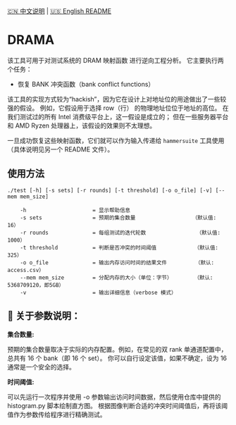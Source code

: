 [🇨🇳 中文说明](./README.zh-CN.md) | [🇺🇸 English README](./README.md)

# DRAMA

该工具可用于对测试系统的 DRAM 映射函数 进行逆向工程分析。
它主要执行两个任务：

- 恢复 BANK 冲突函数（bank conflict functions）

该工具的实现方式较为“hackish”，因为它在设计上对地址位的用途做出了一些较强的假设。
例如，它假设用于选择 row（行） 的物理地址位位于地址的高位。
在我们测试过的所有 Intel 消费级平台上，这一假设是成立的；
但在一些服务器平台和 AMD Ryzen 处理器上，该假设的效果则不太理想。

一旦成功恢复这些映射函数，它们就可以作为输入传递给 `hammersuite` 工具使用（具体说明见另一个 README 文件）。


## 使用方法

```
./test [-h] [-s sets] [-r rounds] [-t threshold] [-o o_file] [-v] [--mem mem_size]

    -h                     = 显示帮助信息
    -s sets                = 预期的集合数量                  （默认值: 16）
    -r rounds              = 每组测试的迭代轮数                （默认值: 1000）
    -t threshold           = 判断是否冲突的时间阈值            （默认值: 325）
    -o o_file              = 输出内存访问时间的结果文件         （默认: access.csv）
    --mem mem_size         = 分配内存的大小（单位：字节）       （默认: 5368709120，即5GB）
    -v                     = 输出详细信息（verbose 模式）
```

## 📌 关于参数说明：

**集合数量:**

预期的集合数量取决于实际的内存配置。例如，在常见的双 rank 单通道配置中，总共有 16 个 bank（即 16 个 set）。
你可以自行设定该值，如果不确定，设为 16 通常是一个安全的选择。

**时间阈值:**

可以先运行一次程序并使用 -o 参数输出访问时间数据，然后使用仓库中提供的 histogram.py 脚本绘制直方图。
根据图像判断合适的冲突时间阈值后，再将该阈值作为参数传给程序进行精确测试。